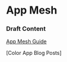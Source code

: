 # App Mesh

### Draft Content

[App Mesh Guide]

[Color App Blog Posts] 

[App Mesh Guide]: https://appmesh.dev
[Color App]: ./colorapp
